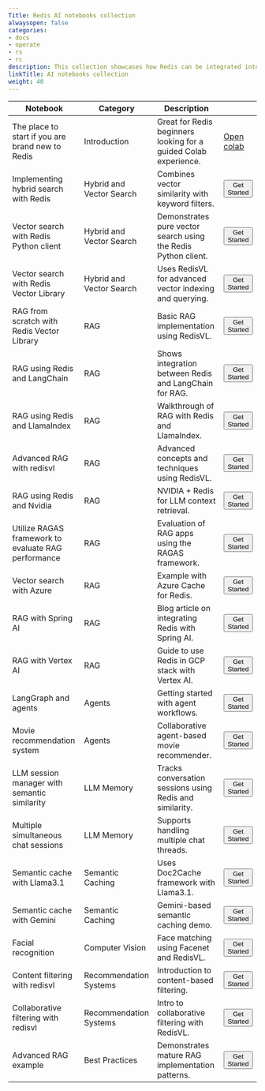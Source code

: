 ```yaml
---
Title: Redis AI notebooks collection
alwaysopen: false
categories:
- docs
- operate
- rs
- rc
description: This collection showcases how Redis can be integrated into AI workflows to enhance performance, reduce latency, and enable real-time AI applications. Each notebook comes with complete code examples, explanations, and integration guides.
linkTitle: AI notebooks collection
weight: 40
---
```



| Notebook | Category | Description |  |
|----------|----------|-------------|--|
| The place to start if you are brand new to Redis | Introduction | Great for Redis beginners looking for a guided Colab experience. | [Open colab](https://colab.research.google.com/github/redis-developer/redis-ai-resources/blob/main/python-recipes/redis-intro/00_redis_intro.ipynb) |
| Implementing hybrid search with Redis | Hybrid and Vector Search | Combines vector similarity with keyword filters. | [<button>Get Started</button>](https://colab.research.google.com/github/redis-developer/redis-ai-resources/blob/main/python-recipes/vector-search/02_hybrid_search.ipynb) |
| Vector search with Redis Python client | Hybrid and Vector Search | Demonstrates pure vector search using the Redis Python client. | [<button>Get Started</button>](https://colab.research.google.com/github/redis-developer/redis-ai-resources/blob/main/python-recipes/vector-search/00_redispy.ipynb) |
| Vector search with Redis Vector Library | Hybrid and Vector Search | Uses RedisVL for advanced vector indexing and querying. | [<button>Get Started</button>](https://colab.research.google.com/github/redis-developer/redis-ai-resources/blob/main/python-recipes/vector-search/01_redisvl.ipynb) |
| RAG from scratch with Redis Vector Library | RAG | Basic RAG implementation using RedisVL. | [<button>Get Started</button>](https://colab.research.google.com/github/redis-developer/redis-ai-resources/blob/main/python-recipes/RAG/01_redisvl.ipynb) |
| RAG using Redis and LangChain | RAG | Shows integration between Redis and LangChain for RAG. | [<button>Get Started</button>](https://colab.research.google.com/github/redis-developer/redis-ai-resources/blob/main/python-recipes/RAG/02_langchain.ipynb) |
| RAG using Redis and LlamaIndex | RAG | Walkthrough of RAG with Redis and LlamaIndex. | [<button>Get Started</button>](https://colab.research.google.com/github/redis-developer/redis-ai-resources/blob/main/python-recipes/RAG/03_llamaindex.ipynb) |
| Advanced RAG with redisvl | RAG | Advanced concepts and techniques using RedisVL. | [<button>Get Started</button>](https://colab.research.google.com/github/redis-developer/redis-ai-resources/blob/main/python-recipes/RAG/04_advanced_redisvl.ipynb) |
| RAG using Redis and Nvidia | RAG | NVIDIA + Redis for LLM context retrieval. | [<button>Get Started</button>](https://colab.research.google.com/github/redis-developer/redis-ai-resources/blob/main/python-recipes/RAG/05_nvidia_ai_rag_redis.ipynb) |
| Utilize RAGAS framework to evaluate RAG performance | RAG | Evaluation of RAG apps using the RAGAS framework. | [<button>Get Started</button>](https://colab.research.google.com/github/redis-developer/redis-ai-resources/blob/main/python-recipes/RAG/06_ragas_evaluation.ipynb) |
| Vector search with Azure | RAG | Example with Azure Cache for Redis. | [<button>Get Started</button>](https://techcommunity.microsoft.com/blog/azuredevcommunityblog/vector-similarity-search-with-azure-cache-for-redis-enterprise/3822059) |
| RAG with Spring AI | RAG | Blog article on integrating Redis with Spring AI. | [<button>Get Started</button>](https://redis.io/blog/building-a-rag-application-with-redis-and-spring-ai/) |
| RAG with Vertex AI | RAG | Guide to use Redis in GCP stack with Vertex AI. | [<button>Get Started</button>](https://github.com/redis-developer/gcp-redis-llm-stack/tree/main) |
| LangGraph and agents | Agents | Getting started with agent workflows. | [<button>Get Started</button>](https://colab.research.google.com/github/redis-developer/redis-ai-resources/blob/main/python-recipes/agents/00_langgraph_redis_agentic_rag.ipynb) |
| Movie recommendation system | Agents | Collaborative agent-based movie recommender. | [<button>Get Started</button>](https://colab.research.google.com/github/redis-developer/redis-ai-resources/blob/main/python-recipes/agents/01_crewai_langgraph_redis.ipynb) |
| LLM session manager with semantic similarity | LLM Memory | Tracks conversation sessions using Redis and similarity. | [<button>Get Started</button>](https://colab.research.google.com/github/redis-developer/redis-ai-resources/blob/main/python-recipes/llm-session-manager/00_llm_session_manager.ipynb) |
| Multiple simultaneous chat sessions | LLM Memory | Supports handling multiple chat threads. | [<button>Get Started</button>](https://colab.research.google.com/github/redis-developer/redis-ai-resources/blob/main/python-recipes/llm-session-manager/01_multiple_sessions.ipynb) |
| Semantic cache with Llama3.1 | Semantic Caching | Uses Doc2Cache framework with Llama3.1. | [<button>Get Started</button>](https://colab.research.google.com/github/redis-developer/redis-ai-resources/blob/main/python-recipes/semantic-cache/doc2cache_llama3_1.ipynb) |
| Semantic cache with Gemini | Semantic Caching | Gemini-based semantic caching demo. | [<button>Get Started</button>](https://colab.research.google.com/github/redis-developer/redis-ai-resources/blob/main/python-recipes/semantic-cache/semantic_caching_gemini.ipynb) |
| Facial recognition | Computer Vision | Face matching using Facenet and RedisVL. | [<button>Get Started</button>](https://github.com/redis-developer/redis-ai-resources/blob/main/python-recipes/computer-vision/00_facial_recognition_facenet.ipynb) |
| Content filtering with redisvl | Recommendation Systems | Introduction to content-based filtering. | [<button>Get Started</button>](https://github.com/redis-developer/redis-ai-resources/blob/main/python-recipes/recommendation-systems/00_content_filtering.ipynb) |
| Collaborative filtering with redisvl | Recommendation Systems | Intro to collaborative filtering with RedisVL. | [<button>Get Started</button>](https://github.com/redis-developer/redis-ai-resources/blob/main/python-recipes/recommendation-systems/01_collaborative_filtering.ipynb) |
| Advanced RAG example | Best Practices | Demonstrates mature RAG implementation patterns. | [<button>Get Started</button>](https://github.com/redis-developer/redis-ai-resources/blob/main/python-recipes/RAG/04_advanced_redisvl.ipynb) |


